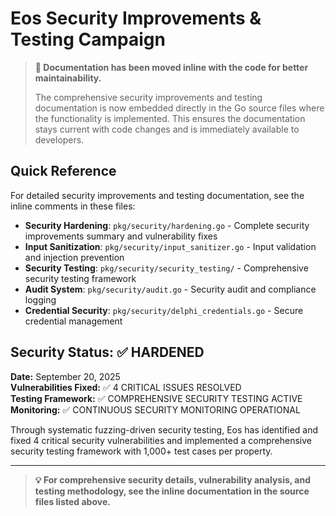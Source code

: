 # Eos Security Improvements & Testing Campaign

> **📝 Documentation has been moved inline with the code for better maintainability.**
> 
> The comprehensive security improvements and testing documentation is now embedded directly in the Go source files where the functionality is implemented. This ensures the documentation stays current with code changes and is immediately available to developers.

## Quick Reference

For detailed security improvements and testing documentation, see the inline comments in these files:

- **Security Hardening**: `pkg/security/hardening.go` - Complete security improvements summary and vulnerability fixes
- **Input Sanitization**: `pkg/security/input_sanitizer.go` - Input validation and injection prevention
- **Security Testing**: `pkg/security/security_testing/` - Comprehensive security testing framework
- **Audit System**: `pkg/security/audit.go` - Security audit and compliance logging
- **Credential Security**: `pkg/security/delphi_credentials.go` - Secure credential management

## Security Status: ✅ HARDENED

**Date:** September 20, 2025  
**Vulnerabilities Fixed:** ✅ 4 CRITICAL ISSUES RESOLVED  
**Testing Framework:** ✅ COMPREHENSIVE SECURITY TESTING ACTIVE  
**Monitoring:** ✅ CONTINUOUS SECURITY MONITORING OPERATIONAL

Through systematic fuzzing-driven security testing, Eos has identified and fixed 4 critical security vulnerabilities and implemented a comprehensive security testing framework with 1,000+ test cases per property.

---

> **💡 For comprehensive security details, vulnerability analysis, and testing methodology, see the inline documentation in the source files listed above.**
